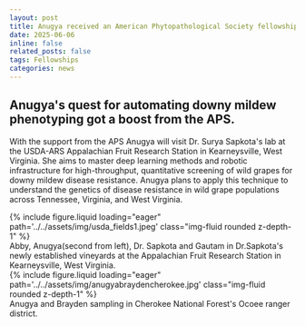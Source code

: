 ```yaml
---
layout: post
title: Anugya received an American Phytopathological Society fellowship
date: 2025-06-06 
inline: false
related_posts: false
tags: Fellowships
categories: news
---
```


Anugya's quest for automating downy mildew phenotyping got a boost from the APS. 
---
With the support from the APS Anugya will visit Dr. Surya Sapkota's lab at the USDA-ARS Appalachian Fruit Research Station in Kearneysville, West Virginia. 
She aims to master deep learning methods and robotic infrastructure for high-throughput, quantitative screening of wild grapes for downy mildew disease resistance. 
Anugya plans to apply this technique to understand the genetics of disease resistance in wild grape populations across Tennessee, Virginia, and West Virginia. 



<div class="row">
    <div class="col-sm mt-2 mt-md-0">
        {% include figure.liquid loading="eager" path='../../assets/img/usda_fields1.jpeg'  class="img-fluid rounded z-depth-1" %}
        <div class="caption">
           Abby, Anugya(second from left), Dr. Sapkota and Gautam in Dr.Sapkota's newly established vineyards at the Appalachian Fruit Research Station in Kearneysville, West Virginia.
        </div>
    </div>
   <div class="col-sm mt-2 mt-md-0">
        {% include figure.liquid loading="eager" path='../../assets/img/anugyabraydencherokee.jpg'  class="img-fluid rounded z-depth-1" %}
        <div class="caption">
           Anugya and Brayden sampling in Cherokee National Forest's Ocoee ranger district.
        </div>
    </div>
</div>

